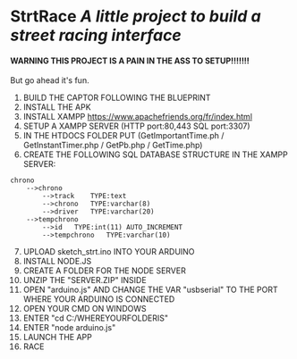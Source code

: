 # StrtRace *A little project to build a street racing interface*

#### WARNING THIS PROJECT IS A PAIN IN THE ASS TO SETUP!!!!!!! 
But go ahead it's fun.


1) BUILD THE CAPTOR FOLLOWING THE BLUEPRINT
2) INSTALL THE APK
3) INSTALL XAMPP https://www.apachefriends.org/fr/index.html
4) SETUP A XAMPP SERVER (HTTP port:80,443 SQL port:3307)
5) IN THE HTDOCS FOLDER PUT (GetImportantTime.ph / GetInstantTimer.php / GetPb.php / GetTime.php)
6) CREATE THE FOLLOWING SQL DATABASE STRUCTURE IN THE XAMPP SERVER:

```
chrono
    -->chrono
        -->track	TYPE:text
        -->chrono	TYPE:varchar(8)
        -->driver	TYPE:varchar(20)
    -->tempchrono
        -->id   TYPE:int(11) AUTO_INCREMENT
        -->tempchrono	TYPE:varchar(10)
```
7) UPLOAD sketch_strt.ino INTO YOUR ARDUINO
8) INSTALL NODE.JS
9) CREATE A FOLDER FOR THE NODE SERVER
10) UNZIP THE "SERVER.ZIP" INSIDE
11) OPEN "arduino.js" AND CHANGE THE VAR "usbserial" TO THE PORT WHERE YOUR ARDUINO IS CONNECTED
12) OPEN YOUR CMD ON WINDOWS 
13) ENTER "cd C:/WHEREYOURFOLDERIS"
14) ENTER "node arduino.js"
15) LAUNCH THE APP 
16) RACE 
